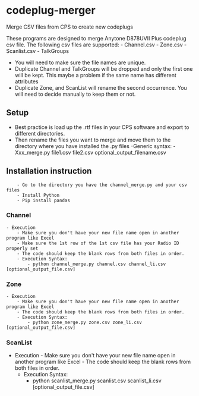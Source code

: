 # codeplug-merger
Merge CSV files from CPS to create new codeplugs

These programs are designed to merge Anytone D878UVII Plus codeplug csv file.  The following csv files are supported:
        - Channel.csv
        - Zone.csv
        - Scanlist.csv
         - TalkGroups
- You will need to make sure the file names are unique.
- Duplicate Channel and TalkGroups will be dropped and only the first one will be kept.  This maybe a problem if the same name has different attributes
- Duplicate Zone, and ScanList will rename the second occurrence.    You will need to decide manually to keep them or not.
        
## Setup
- Best practice is load up the .rtf files in your CPS software  and export to different directories.  
- Then rename the files you want to merge and move them to the directory where you have installed the .py files
          -Generic syntax:
                        - Xxx_merge.py file1.csv file2.csv optional_output_filename.csv
## Installation instruction
        - Go to the directory you have the channel_merge.py and your csv files
        - Install Python
        - Pip install pandas

    
### Channel
    - Execution
        - Make sure you don't have your new file name open in another program like Excel
        - Make sure the 1st row of the 1st csv file has your Radio ID properly set
        - The code should keep the blank rows from both files in order.
        - Execution Syntax:
            - python channel_merge.py channel.csv channel_li.csv [optional_output_file.csv]
### Zone
    - Execution
        - Make sure you don't have your new file name open in another program like Excel
        - The code should keep the blank rows from both files in order.
        - Execution Syntax:
            - python zone_merge.py zone.csv zone_li.csv [optional_output_file.csv]

### ScanList
- Execution
          -  Make sure you don't have your new file name open in another program like Excel
          - The code should keep the blank rows from both files in order.
    - Execution Syntax:
         - python scanlist_merge.py scanlist.csv scanlist_li.csv [optional_output_file.csv]
